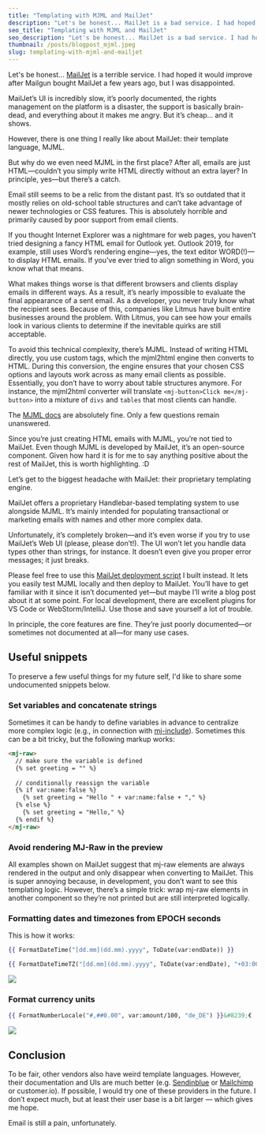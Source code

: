 ```yaml
---
title: "Templating with MJML and MailJet"
description: "Let's be honest... MailJet is a bad service. I had hoped it would get better after Mailgun bought Mailjet a few years ago. I was disappointed. MailJet's service is incredibly inconvenient to use, but it's cheap... so it shows. However, there is one thing I really like about MailJet and that is their template language MJML. Let's discover its undocumented features!"
seo_title: "Templating with MJML and MailJet"
seo_description: "Let's be honest... MailJet is a bad service. I had hoped it would get better after Mailgun bought Mailjet a few years ago. I was disappointed. MailJet's service is incredibly inconvenient to use, but it's cheap... so it shows. However, there is one thing I really like about MailJet and that is their template language MJML. Let's discover its undocumented features!"
thumbnail: /posts/blogpost_mjml.jpeg
slug: templating-with-mjml-and-mailjet
---
```


Let's be honest... [MailJet](https://www.mailjet.com/) is a terrible service. I had hoped it would improve after Mailgun bought MailJet a few years ago, but I was disappointed.

MailJet’s UI is incredibly slow, it’s poorly documented, the rights management on the platform is a disaster, the support is basically brain-dead, and everything about it makes me angry. But it’s cheap… and it shows.

However, there is one thing I really like about MailJet: their template language, MJML.

But why do we even need MJML in the first place? After all, emails are just HTML—couldn’t you simply write HTML directly without an extra layer? In principle, yes—but there’s a catch.

Email still seems to be a relic from the distant past. It’s so outdated that it mostly relies on old-school table structures and can’t take advantage of newer technologies or CSS features. This is absolutely horrible and primarily caused by poor support from email clients.

If you thought Internet Explorer was a nightmare for web pages, you haven’t tried designing a fancy HTML email for Outlook yet. Outlook 2019, for example, still uses Word’s rendering engine—yes, the text editor WORD(!)—to display HTML emails. If you’ve ever tried to align something in Word, you know what that means.

What makes things worse is that different browsers and clients display emails in different ways. As a result, it’s nearly impossible to evaluate the final appearance of a sent email. As a developer, you never truly know what the recipient sees. Because of this, companies like Litmus have built entire businesses around the problem. With Litmus, you can see how your emails look in various clients to determine if the inevitable quirks are still acceptable.

To avoid this technical complexity, there’s MJML. Instead of writing HTML directly, you use custom tags, which the mjml2html engine then converts to HTML. During this conversion, the engine ensures that your chosen CSS options and layouts work across as many email clients as possible. Essentially, you don’t have to worry about table structures anymore. For instance, the mjml2html converter will translate `<mj-button>Click me</mj-button>` into a mixture of `divs` and `tables` that most clients can handle.

The [MJML docs](https://documentation.mjml.io/) are absolutely fine. Only a few questions remain unanswered.

Since you’re just creating HTML emails with MJML, you’re not tied to MailJet. Even though MJML is developed by MailJet, it’s an open-source component. Given how hard it is for me to say anything positive about the rest of MailJet, this is worth highlighting. :D

Let’s get to the biggest headache with MailJet: their proprietary templating engine.

MailJet offers a proprietary Handlebar-based templating system to use alongside MJML. It’s mainly intended for populating transactional or marketing emails with names and other more complex data.

Unfortunately, it’s completely broken—and it’s even worse if you try to use MailJet’s Web UI (please, please don’t!). The UI won’t let you handle data types other than strings, for instance. It doesn’t even give you proper error messages; it just breaks.

Please feel free to use this [MailJet deployment script](https://github.com/lennartzellmer/mailjet-deployment-template) I built instead. It lets you easily test MJML locally and then deploy to MailJet. You’ll have to get familiar with it since it isn’t documented yet—but maybe I’ll write a blog post about it at some point. For local development, there are excellent plugins for VS Code or WebStorm/IntelliJ. Use those and save yourself a lot of trouble.

In principle, the core features are fine. They’re just poorly documented—or sometimes not documented at all—for many use cases.

## Useful snippets

To preserve a few useful things for my future self, I'd like to share some undocumented snippets below.

### Set variables and concatenate strings

Sometimes it can be handy to define variables in advance to centralize more complex logic (e.g., in connection with [mj-include](https://documentation.mjml.io/#mj-include)). Sometimes this can be a bit tricky, but the following markup works:

```html
<mj-raw>
  // make sure the variable is defined
  {% set greeting = "" %}
  
  // conditionally reassign the variable
  {% if var:name:false %}
    {% set greeting = "Hello " + var:name:false + "," %}
  {% else %}
    {% set greeting = "Hello," %}
  {% endif %}
</mj-raw>
```

### Avoid rendering MJ-Raw in the preview

All examples shown on MailJet suggest that mj-raw elements are always rendered in the output and only disappear when converting to MailJet. This is super annoying because, in development, you don’t want to see this templating logic. However, there’s a simple trick: wrap mj-raw elements in another component so they’re not printed but are still interpreted logically.

### Formatting dates and timezones from EPOCH seconds

This is how it works:

``` handlebars
{{ FormatDateTime("[dd.mm](dd.mm).yyyy", ToDate(var:endDate)) }}

{{ FormatDateTimeTZ("[dd.mm](dd.mm).yyyy", ToDate(var:endDate), "+03:00") }}
```

![](/posts/blogpost_mjml_example_1.png)

### Format currency units

``` handlebars
{{ FormatNumberLocale("#,##0.00", var:amount/100, "de_DE") }}&#8239;€
```

![](/posts/blogpost_mjml_example_2.png)

Conclusion
----------

To be fair, other vendors also have weird template languages. However, their documentation and UIs are much better (e.g. [Sendinblue](https://help.sendinblue.com/hc/en-us/articles/360000946299-About-Sendinblue-Template-Language) or [Mailchimp](https://mailchimp.com/developer/transactional/docs/templates-dynamic-content/#handlebars) or customer.io). If possible, I would try one of these providers in the future. I don’t expect much, but at least their user base is a bit larger — which gives me hope.

Email is still a pain, unfortunately.